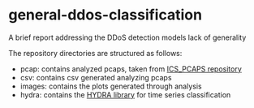 # general-ddos-classification
A brief report addressing the DDoS detection models lack of generality

The repository directories are structured as follows:
- pcap: contains analyzed pcaps, taken from [ICS_PCAPS repository](https://github.com/tjcruz-dei/ICS_PCAPS)
- csv: contains csv generated analyzing pcaps
- images: contains the plots generated through analysis
- hydra: contains the [HYDRA library](https://github.com/angus924/hydra) for time series classification
